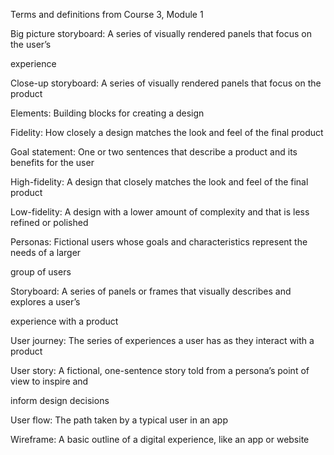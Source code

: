 Terms and definitions from Course 3, Module 1

Big picture storyboard: A series of visually rendered panels that focus on the user’s

experience

Close-up storyboard: A series of visually rendered panels that focus on the product

Elements: Building blocks for creating a design

Fidelity: How closely a design matches the look and feel of the final product

Goal statement: One or two sentences that describe a product and its benefits for the user

High-fidelity: A design that closely matches the look and feel of the final product

Low-fidelity: A design with a lower amount of complexity and that is less refined or polished

Personas: Fictional users whose goals and characteristics represent the needs of a larger

group of users

Storyboard: A series of panels or frames that visually describes and explores a user’s

experience with a product

User journey: The series of experiences a user has as they interact with a product

User story: A fictional, one-sentence story told from a persona’s point of view to inspire and

inform design decisions

User flow: The path taken by a typical user in an app

Wireframe: A basic outline of a digital experience, like an app or website
